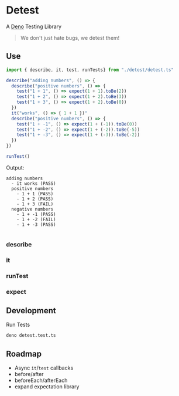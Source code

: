 # Detest

A [Deno](https://github.com/denoland/deno) Testing Library

> We don't just hate bugs, we detest them!

## Use

```typescript
import { describe, it, test, runTests} from "./detest/detest.ts"

describe("adding numbers", () => {
  describe("positive numbers", () => {
    test("1 + 1", () => expect(1 + 1).toBe(2))
    test("1 + 2", () => expect(1 + 2).toBe(3))
    test("1 + 3", () => expect(1 + 2).toBe(0))
  })
  it("works", () => { 1 + 1 })"
  describe("positive numbers", () => {
    test("1 + -1", () => expect(1 + (-1)).toBe(0)) 
    test("1 + -2", () => expect(1 + (-2)).toBe(-5)) 
    test("1 + -3", () => expect(1 + (-3)).toBe(-2)) 
  })
})

runTest()
```

Output:

```
adding numbers
  - it works (PASS)
  positive numbers
    - 1 + 1 (PASS)
    - 1 + 2 (PASS)
    - 1 + 3 (FAIL)
  negative numbers
    - 1 + -1 (PASS)
    - 1 + -2 (FAIL)
    - 1 + -3 (PASS)
  
```

### describe



### it

### runTest

### expect


## Development

Run Tests

```bash
deno detest.test.ts
```

## Roadmap

* Async `it`/`test` callbacks
* before/after 
* beforeEach/afterEach
* expand expectation library
